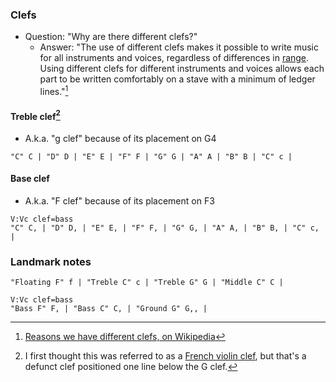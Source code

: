 ---
---

### Clefs
- Question: "Why are there different clefs?"
	- Answer: "The use of different clefs makes it possible to write music for all instruments and voices, regardless of differences in [range](https://en.wikipedia.org/wiki/Tessitura "Tessitura"). Using different clefs for different instruments and voices allows each part to be written comfortably on a stave with a minimum of ledger lines."[^1]

#### Treble clef[^2]
- A.k.a. "g clef" because of its placement on G4
```music-abc
"C" C | "D" D | "E" E | "F" F | "G" G | "A" A | "B" B | "C" c |
```

#### Base clef
- A.k.a. "F clef" because of its placement on F3
```music-abc
V:Vc clef=bass
"C" C, | "D" D, | "E" E, | "F" F, | "G" G, | "A" A, | "B" B, | "C" c, |
```

### Landmark notes
```music-abc
"Floating F" f | "Treble C" c | "Treble G" G | "Middle C" C |
```
```music-abc
V:Vc clef=bass
"Bass F" F, | "Bass C" C, | "Ground G" G,, |
```




[^1]:  [Reasons we have different clefs, on Wikipedia](https://en.wikipedia.org/wiki/Clef#:~:text=The%20use%20of%20different%20clefs,a%20minimum%20of%20ledger%20lines)
[^2]: I first thought this was referred to as a [French violin clef](https://en.wikipedia.org/wiki/Clef#French_violin_clef%E2%80%A0), but that's a defunct clef positioned one line below the G clef.
